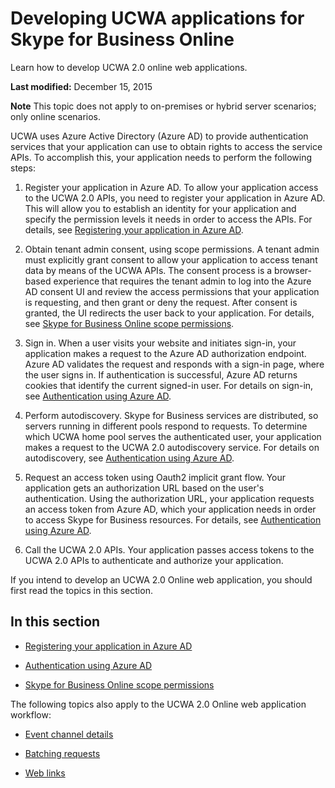 
# Developing UCWA applications for Skype for Business Online
 Learn how to develop UCWA 2.0 online web applications.

 **Last modified:** December 15, 2015


 **Note**  This topic does not apply to on-premises or hybrid server scenarios; only online scenarios.


UCWA uses Azure Active Directory (Azure AD) to provide authentication services that your application can use to obtain rights to access the service APIs. To accomplish this, your application needs to perform the following steps:


1. Register your application in Azure AD. To allow your application access to the UCWA 2.0 APIs, you need to register your application in Azure AD. This will allow you to establish an identity for your application and specify the permission levels it needs in order to access the APIs. For details, see [Registering your application in Azure AD](RegisteringYourApplicationInAzureAD.md).
    
2. Obtain tenant admin consent, using scope permissions. A tenant admin must explicitly grant consent to allow your application to access tenant data by means of the UCWA APIs. The consent process is a browser-based experience that requires the tenant admin to log into the Azure AD consent UI and review the access permissions that your application is requesting, and then grant or deny the request. After consent is granted, the UI redirects the user back to your application. For details, see [Skype for Business Online scope permissions](SkypeForBusinessOnlineScopePermissions.md).
    
3. Sign in. When a user visits your website and initiates sign-in, your application makes a request to the Azure AD authorization endpoint. Azure AD validates the request and responds with a sign-in page, where the user signs in. If authentication is successful, Azure AD returns cookies that identify the current signed-in user. For details on sign-in, see [Authentication using Azure AD](AuthenticationUsingAzureAD.md).
    
4. Perform autodiscovery. Skype for Business services are distributed, so servers running in different pools respond to requests. To determine which UCWA home pool serves the authenticated user, your application makes a request to the UCWA 2.0 autodiscovery service. For details on autodiscovery, see [Authentication using Azure AD](AuthenticationUsingAzureAD.md).
    
5. Request an access token using Oauth2 implicit grant flow. Your application gets an authorization URL based on the user's authentication. Using the authorization URL, your application requests an access token from Azure AD, which your application needs in order to access Skype for Business resources. For details, see [Authentication using Azure AD](AuthenticationUsingAzureAD.md).
    
6. Call the UCWA 2.0 APIs. Your application passes access tokens to the UCWA 2.0 APIs to authenticate and authorize your application.
    
If you intend to develop an UCWA 2.0 Online web application, you should first read the topics in this section.

## In this section


- [Registering your application in Azure AD](RegisteringYourApplicationInAzureAD.md)
    
- [Authentication using Azure AD](AuthenticationUsingAzureAD.md)
    
- [Skype for Business Online scope permissions](SkypeForBusinessOnlineScopePermissions.md)
    
The following topics also apply to the UCWA 2.0 Online web application workflow:


- [Event channel details](EventChannelDetails.md)
    
- [Batching requests](BatchingRequests.md)
    
- [Web links](WebLinks.md)
    
